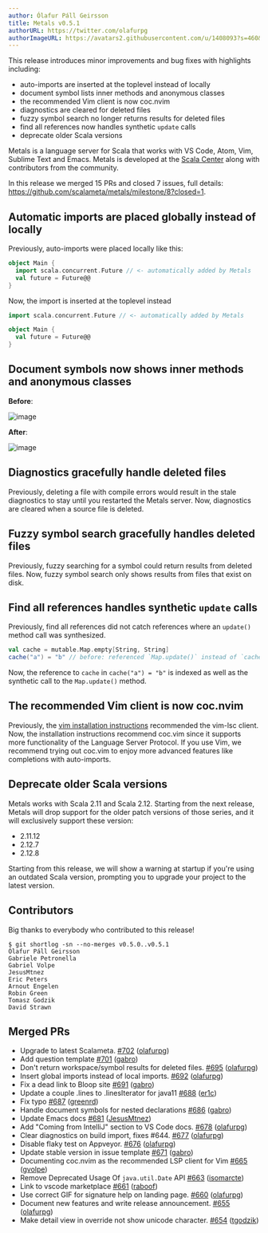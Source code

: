 ```yaml
---
author: Ólafur Páll Geirsson
title: Metals v0.5.1
authorURL: https://twitter.com/olafurpg
authorImageURL: https://avatars2.githubusercontent.com/u/1408093?s=460&v=4
---
```


This release introduces minor improvements and bug fixes with highlights
including:

- auto-imports are inserted at the toplevel instead of locally
- document symbol lists inner methods and anonymous classes
- the recommended Vim client is now coc.nvim
- diagnostics are cleared for deleted files
- fuzzy symbol search no longer returns results for deleted files
- find all references now handles synthetic `update` calls
- deprecate older Scala versions

Metals is a language server for Scala that works with VS Code, Atom, Vim,
Sublime Text and Emacs. Metals is developed at the
[Scala Center](https://scala.epfl.ch/) along with contributors from the
community.

In this release we merged 15 PRs and closed 7 issues, full details:
https://github.com/scalameta/metals/milestone/8?closed=1.

## Automatic imports are placed globally instead of locally

Previously, auto-imports were placed locally like this:

```scala
object Main {
  import scala.concurrent.Future // <- automatically added by Metals
  val future = Future@@
}
```

Now, the import is inserted at the toplevel instead

```scala
import scala.concurrent.Future // <- automatically added by Metals

object Main {
  val future = Future@@
}
```

## Document symbols now shows inner methods and anonymous classes

**Before**:

![image](https://user-images.githubusercontent.com/691940/56455884-dc92d300-6364-11e9-837e-c8aedd13e78d.png)

**After**:

![image](https://user-images.githubusercontent.com/691940/56455880-cab13000-6364-11e9-910a-4b55854df147.png)

## Diagnostics gracefully handle deleted files

Previously, deleting a file with compile errors would result in the stale
diagnostics to stay until you restarted the Metals server. Now, diagnostics are
cleared when a source file is deleted.

## Fuzzy symbol search gracefully handles deleted files

Previously, fuzzy searching for a symbol could return results from deleted
files. Now, fuzzy symbol search only shows results from files that exist on
disk.

## Find all references handles synthetic `update` calls

Previously, find all references did not catch references where an `update()`
method call was synthesized.

```scala
val cache = mutable.Map.empty[String, String]
cache("a") = "b" // before: referenced `Map.update()` instead of `cache`
```

Now, the reference to `cache` in `cache("a") = "b"` is indexed as well as the
synthetic call to the `Map.update()` method.

## The recommended Vim client is now coc.nvim

Previously, the
[vim installation instructions](https://scalameta.org/metals/docs/editors/vim.html)
recommended the vim-lsc client. Now, the installation instructions recommend
coc.vim since it supports more functionality of the Language Server Protocol. If
you use Vim, we recommend trying out coc.vim to enjoy more advanced features
like completions with auto-imports.

## Deprecate older Scala versions

Metals works with Scala 2.11 and Scala 2.12. Starting from the next release,
Metals will drop support for the older patch versions of those series, and it
will exclusively support these version:

- 2.11.12
- 2.12.7
- 2.12.8

Starting from this release, we will show a warning at startup if you're using an
outdated Scala version, prompting you to upgrade your project to the latest
version.

## Contributors

Big thanks to everybody who contributed to this release!

```
$ git shortlog -sn --no-merges v0.5.0..v0.5.1
Ólafur Páll Geirsson
Gabriele Petronella
Gabriel Volpe
JesusMtnez
Eric Peters
Arnout Engelen
Robin Green
Tomasz Godzik
David Strawn
```

## Merged PRs

- Upgrade to latest Scalameta.
  [\#702](https://github.com/scalameta/metals/pull/702)
  ([olafurpg](https://github.com/olafurpg))
- Add question template [\#701](https://github.com/scalameta/metals/pull/701)
  ([gabro](https://github.com/gabro))
- Don't return workspace/symbol results for deleted files.
  [\#695](https://github.com/scalameta/metals/pull/695)
  ([olafurpg](https://github.com/olafurpg))
- Insert global imports instead of local imports.
  [\#692](https://github.com/scalameta/metals/pull/692)
  ([olafurpg](https://github.com/olafurpg))
- Fix a dead link to Bloop site
  [\#691](https://github.com/scalameta/metals/pull/691)
  ([gabro](https://github.com/gabro))
- Update a couple .lines to .linesIterator for java11
  [\#688](https://github.com/scalameta/metals/pull/688)
  ([er1c](https://github.com/er1c))
- Fix typo [\#687](https://github.com/scalameta/metals/pull/687)
  ([greenrd](https://github.com/greenrd))
- Handle document symbols for nested declarations
  [\#686](https://github.com/scalameta/metals/pull/686)
  ([gabro](https://github.com/gabro))
- Update Emacs docs [\#681](https://github.com/scalameta/metals/pull/681)
  ([JesusMtnez](https://github.com/JesusMtnez))
- Add "Coming from IntelliJ" section to VS Code docs.
  [\#678](https://github.com/scalameta/metals/pull/678)
  ([olafurpg](https://github.com/olafurpg))
- Clear diagnostics on build import, fixes \#644.
  [\#677](https://github.com/scalameta/metals/pull/677)
  ([olafurpg](https://github.com/olafurpg))
- Disable flaky test on Appveyor.
  [\#676](https://github.com/scalameta/metals/pull/676)
  ([olafurpg](https://github.com/olafurpg))
- Update stable version in issue template
  [\#671](https://github.com/scalameta/metals/pull/671)
  ([gabro](https://github.com/gabro))
- Documenting coc.nvim as the recommended LSP client for Vim
  [\#665](https://github.com/scalameta/metals/pull/665)
  ([gvolpe](https://github.com/gvolpe))
- Remove Deprecated Usage Of `java.util.Date` API
  [\#663](https://github.com/scalameta/metals/pull/663)
  ([isomarcte](https://github.com/isomarcte))
- Link to vscode marketplace
  [\#661](https://github.com/scalameta/metals/pull/661)
  ([raboof](https://github.com/raboof))
- Use correct GIF for signature help on landing page.
  [\#660](https://github.com/scalameta/metals/pull/660)
  ([olafurpg](https://github.com/olafurpg))
- Document new features and write release announcement.
  [\#655](https://github.com/scalameta/metals/pull/655)
  ([olafurpg](https://github.com/olafurpg))
- Make detail view in override not show unicode character.
  [\#654](https://github.com/scalameta/metals/pull/654)
  ([tgodzik](https://github.com/tgodzik))
